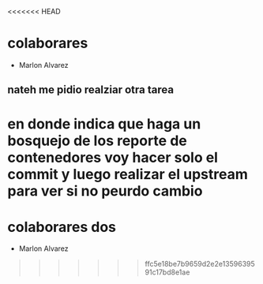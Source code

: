 <<<<<<< HEAD
# colaborares
* Marlon Alvarez 
## nateh me pidio realziar otra tarea
en donde indica que haga un bosquejo de los
reporte de contenedores
voy hacer solo el commit y luego realizar el upstream para ver si no peurdo cambio
=======
# colaborares dos
* Marlon Alvarez 
>>>>>>> ffc5e18be7b9659d2e2e1359639591c17bd8e1ae
